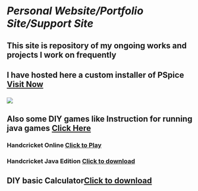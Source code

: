 # **_Personal Website/Portfolio Site/Support Site_**

## This site is repository of my ongoing works and projects I work on frequently

## I have hosted here a custom installer of PSpice [Visit Now](https://shreyannag.github.io/download)

### ![](https://www.te1.com.br/wp-content/uploads/2009/10/orcad.JPG)

## Also some DIY games like **Instruction for running java games** [Click Here](https://shreyannag.github.io/download)

### Handcricket Online [Click to Play](https://shreyannag.github.io/cricket)

### Handcricket Java Edition [Click to download](https://shreyannag.github.io/Hand_Cricket.jar)

## DIY basic Calculator[Click to download](https://shreyannag.github.io/cal.jar)
